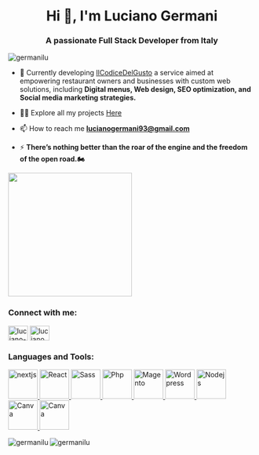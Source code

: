 <h1 align="center">Hi 👋, I'm Luciano Germani</h1>
<h3 align="center">A passionate Full Stack Developer from Italy</h3>

<p align="left"> <img src="https://komarev.com/ghpvc/?username=germanilu&label=Profile%20views&color=0e75b6&style=flat" alt="germanilu" /> </p>

- 🔭 Currently developing [IlCodiceDelGusto](https://ilcodicedelgusto.com/) a service aimed at empowering restaurant owners and businesses with custom web solutions, including **Digital menus, Web design, SEO optimization, and Social media marketing strategies.**

- 👨‍💻 Explore all my projects [Here](https://luciano-germani-portfolio.web.app/)

- 📫 How to reach me **lucianogermani93@gmail.com**

- ⚡ **There’s nothing better than the roar of the engine and the freedom of the open road.🏍️**

<img style="width:18em;" src="https://media4.giphy.com/media/SWoSkN6DxTszqIKEqv/giphy.gif?cid=ecf05e47wozf5rb1sikc3u9sh4b4e8kru7gh59lyzh7i7t7w&rid=giphy.gif&ct=g">

<h3 align="left">Connect with me:</h3>
<p align="left">
<a href="https://linkedin.com/in/luciano-germani" target="blank"><img align="center" src="https://raw.githubusercontent.com/rahuldkjain/github-profile-readme-generator/master/src/images/icons/Social/linked-in-alt.svg" alt="luciano-germani" height="30" width="40" /></a>
<a href="https://instagram.com/lucianogermani" target="blank"><img align="center" src="https://raw.githubusercontent.com/rahuldkjain/github-profile-readme-generator/master/src/images/icons/Social/instagram.svg" alt="lucianogermani" height="30" width="40" /></a>
</p>

<h3 align="left">Languages and Tools:</h3>
<p align="left">

  <a href="https://nextjs.org/" target="_blank" rel="noreferrer"> 
    <img src="https://cdn.jsdelivr.net/gh/devicons/devicon@latest/icons/nextjs/nextjs-original-wordmark.svg" alt="nextjs" width="60" height="60"/> 
  </a> 
  <a href="https://react.dev/" target="_blank" rel="noreferrer"> 
    <img src="https://cdn.jsdelivr.net/gh/devicons/devicon@latest/icons/react/react-original-wordmark.svg" alt="React" width="60" height="60"/>           
  </a> 
  <a href="https://sass-lang.com/" target="_blank" rel="noreferrer"> 
    <img src="https://cdn.jsdelivr.net/gh/devicons/devicon@latest/icons/sass/sass-original.svg"  alt="Sass" width="60" height="60"/>           
  </a> 
  <a href="https://www.php.net/" target="_blank" rel="noreferrer"> 
    <img src="https://cdn.jsdelivr.net/gh/devicons/devicon@latest/icons/php/php-original.svg"  alt="Php" width="60" height="60"/>           
  </a> 
  <a href="https://magento-ecommerce.it/" target="_blank" rel="noreferrer"> 
    <img src="https://cdn.jsdelivr.net/gh/devicons/devicon@latest/icons/magento/magento-original-wordmark.svg"  alt="Magento" width="60" height="60"/>           
  </a> 
  <a href="https://wordpress.com/" target="_blank" rel="noreferrer"> 
    <img src="https://cdn.jsdelivr.net/gh/devicons/devicon@latest/icons/wordpress/wordpress-original.svg"  alt="Wordpress" width="60" height="60"/>           
  </a> 
   <a href="https://nodejs.org/" target="_blank" rel="noreferrer"> 
    <img src="https://cdn.jsdelivr.net/gh/devicons/devicon@latest/icons/nodejs/nodejs-original-wordmark.svg"  alt="Nodejs" width="60" height="60"/>           
  </a> 
  <a href="https://www.canva.com/" target="_blank" rel="noreferrer"> 
    <img src="https://cdn.jsdelivr.net/gh/devicons/devicon@latest/icons/canva/canva-original.svg"  alt="Canva" width="60" height="60"/>           
  </a> 
  <a href="https://www.adobe.com/es/" target="_blank" rel="noreferrer"> 
    <img src="https://cdn.jsdelivr.net/gh/devicons/devicon@latest/icons/photoshop/photoshop-original.svg"   alt="Canva" width="60" height="60"/>           
  </a> 

       

          
  
</p>

<p><img align="left" src="https://github-readme-stats.vercel.app/api/top-langs?username=germanilu&show_icons=true&theme=dark&locale=en&layout=compact" alt="germanilu" /></p>



<p><img align="center" src="https://github-readme-streak-stats.herokuapp.com/?user=germanilu&" alt="germanilu" /></p>







<!---
Germanilu/Germanilu is a ✨ special ✨ repository because its `README.md` (this file) appears on your GitHub profile.
You can click the Preview link to take a look at your changes.
--->
